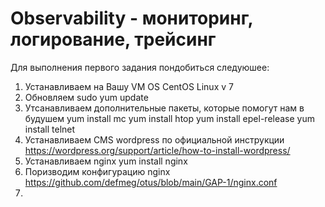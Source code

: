 # Observability - мониторинг, логирование, трейсинг
Для выполнения первого задания пондобиться следуюшее:
1) Устанавливаем на Вашу VM OS CentOS Linux v 7
2) Обновляем sudo yum update
3) Утсанавливаем  дополнительные пакеты, которые помогут нам в будушем
    yum install mc
    yum install htop
    yum install epel-release
    yum install telnet
4) Устанавливаем CMS wordpress по официальной инструкции https://wordpress.org/support/article/how-to-install-wordpress/
5) Устанавливаем nginx yum install nginx
6) Поризводим конфигурацию nginx https://github.com/defmeg/otus/blob/main/GAP-1/nginx.conf
7) 

